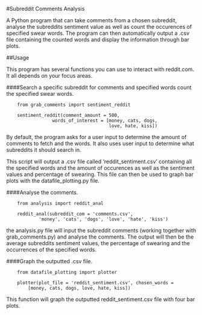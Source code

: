 #Subreddit Comments Analysis 

A Python program that can take comments from a chosen subreddit, analyse the subreddits sentiment value as well as count the occurences of specified swear words. The program can then automatically output a .csv file containing the counted words and display the information through bar plots.

##Usage

This program has several functions you can use to interact with reddit.com. It all depends on your focus areas.

####Search a specific subreddit for comments and specified words count the specified swear words.

		from grab_comments import sentiment_reddit

		sentiment_reddit(comment_amount = 500,
                     words_of_interest = [money, cats, dogs,
                                          love, hate, kiss])

By default, the program asks for a user input to determine the amount of comments to fetch and the words. It also uses user input to determine what subreddits it should search in.

This script will output a .csv file called ‘reddit_sentiment.csv’ containing all the specified words and the amount of occurences as well as the sentiment values and percentage of swearing. This file can then be used to graph bar plots with the datafile_plotting.py file.

####Analyse the comments.

		from analysis import reddit_anal

		reddit_anal(subreddit_com = 'comments.csv',
                'money', 'cats', 'dogs', 'love', 'hate', 'kiss')

the analysis.py file will input the subreddit comments (working together with grab_comments.py) and analyse the comments. The output will then be the average subreddits sentiment values, the percentage of swearing and the occurrences of the specified words.

####Graph the outputted .csv file.

		from datafile_plotting import plotter

		plotter(plot_file = 'reddit_sentiment.csv', chosen_words =
            [money, cats, dogs, love, hate, kiss])

This function will graph the outputted reddit_sentiment.csv file with four bar plots.
